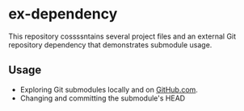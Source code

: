 ex-dependency
=============

This repository cossssntains several project files and an external Git repository dependency that demonstrates submodule usage.

## Usage

* Exploring Git submodules locally and on [GitHub.com](https://github.com).
* Changing and committing the submodule's HEAD